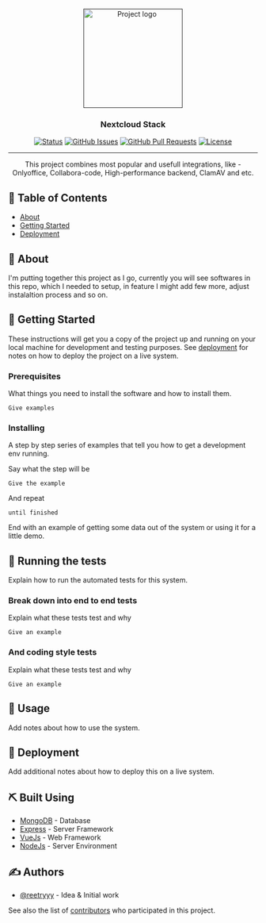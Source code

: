 <p align="center">
  <a href="" rel="noopener">
 <img width=200px height=200px src="https://static-00.iconduck.com/assets.00/nextcloud-icon-512x512-quluhp24.png" alt="Project logo"></a>
</p>

<h3 align="center">Nextcloud Stack</h3>

<div align="center">

[![Status](https://img.shields.io/badge/status-active-success.svg)]()
[![GitHub Issues](https://img.shields.io/github/issues/kylelobo/The-Documentation-Compendium.svg)](https://github.com/kylelobo/The-Documentation-Compendium/issues)
[![GitHub Pull Requests](https://img.shields.io/github/issues-pr/kylelobo/The-Documentation-Compendium.svg)](https://github.com/kylelobo/The-Documentation-Compendium/pulls)
[![License](https://img.shields.io/badge/license-MIT-blue.svg)](/LICENSE)

</div>

---

<p align="center"> This project combines most popular and usefull integrations, like - Onlyoffice, Collabora-code, High-performance backend, ClamAV and etc.
    <br>
</p>

## 📝 Table of Contents

- [About](#about)
- [Getting Started](#getting_started)
- [Deployment](#deployment)

## 🧐 About <a name = "about"></a>

I'm putting together this project as I go, currently you will see softwares in this repo, which I needed to setup, in feature I might add few more, adjust instalaltion process and so on.  

## 🏁 Getting Started <a name = "getting_started"></a>

These instructions will get you a copy of the project up and running on your local machine for development and testing purposes. See [deployment](#deployment) for notes on how to deploy the project on a live system.

### Prerequisites

What things you need to install the software and how to install them.

```
Give examples
```

### Installing

A step by step series of examples that tell you how to get a development env running.

Say what the step will be

```
Give the example
```

And repeat

```
until finished
```

End with an example of getting some data out of the system or using it for a little demo.

## 🔧 Running the tests <a name = "tests"></a>

Explain how to run the automated tests for this system.

### Break down into end to end tests

Explain what these tests test and why

```
Give an example
```

### And coding style tests

Explain what these tests test and why

```
Give an example
```

## 🎈 Usage <a name="usage"></a>

Add notes about how to use the system.

## 🚀 Deployment <a name = "deployment"></a>

Add additional notes about how to deploy this on a live system.

## ⛏️ Built Using <a name = "built_using"></a>

- [MongoDB](https://www.mongodb.com/) - Database
- [Express](https://expressjs.com/) - Server Framework
- [VueJs](https://vuejs.org/) - Web Framework
- [NodeJs](https://nodejs.org/en/) - Server Environment

## ✍️ Authors <a name = "authors"></a>

- [@reetryyy](https://github.com/reetryyy) - Idea & Initial work

See also the list of [contributors](https://github.com/Reetryyy/Nextcloud-stack/graphs/contributors) who participated in this project.


